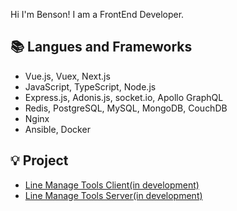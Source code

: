 Hi I'm Benson! I am a FrontEnd Developer.

## :books: Langues and Frameworks

- Vue.js, Vuex, Next.js
- JavaScript, TypeScript, Node.js
- Express.js, Adonis.js, socket.io, Apollo GraphQL
- Redis, PostgreSQL, MySQL, MongoDB, CouchDB
- Nginx
- Ansible, Docker

## :bulb: Project

- [Line Manage Tools Client(in development)](https://github.com/chi0307/line-manage-tools-client)
- [Line Manage Tools Server(in development)](https://github.com/chi0307/line-manage-tools-server)
